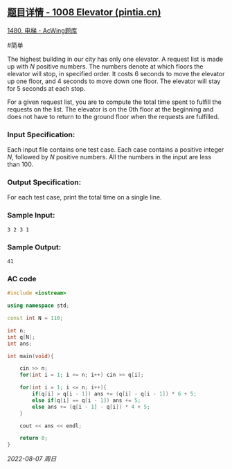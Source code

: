 ## [题目详情 - 1008 Elevator (pintia.cn)](https://pintia.cn/problem-sets/994805342720868352/problems/994805511923286016)

[1480. 电梯 - AcWing题库](https://www.acwing.com/problem/content/1482/)

#简单 

The highest building in our city has only one elevator. A request list is made up with $N$ positive numbers. The numbers denote at which floors the elevator will stop, in specified order. It costs 6 seconds to move the elevator up one floor, and 4 seconds to move down one floor. The elevator will stay for 5 seconds at each stop.

For a given request list, you are to compute the total time spent to fulfill the requests on the list. The elevator is on the 0th floor at the beginning and does not have to return to the ground floor when the requests are fulfilled.

### Input Specification:

Each input file contains one test case. Each case contains a positive integer $N$, followed by $N$ positive numbers. All the numbers in the input are less than 100.

### Output Specification:

For each test case, print the total time on a single line.

### Sample Input:

```in
3 2 3 1
```

### Sample Output:

```out
41
```

### AC code

```cpp
#include <iostream>

using namespace std;

const int N = 110;

int n;
int q[N];
int ans;

int main(void){

    cin >> n;
    for(int i = 1; i <= n; i++) cin >> q[i];

    for(int i = 1; i <= n; i++){
        if(q[i] > q[i - 1]) ans += (q[i] - q[i - 1]) * 6 + 5;
        else if(q[i] == q[i - 1]) ans += 5;
        else ans += (q[i - 1] - q[i]) * 4 + 5;
    }

    cout << ans << endl;

    return 0;
}
```


*2022-08-07 周日*